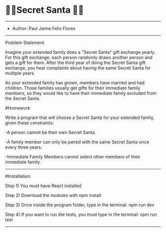 # 🎅🏻Secret Santa 🎅🏻
* ** *****************************************************************************************************************************************

* Author:  Paul Jaime Felix Flores

* ** *****************************************************************************************************************************************

Problem Statement

Imagine your extended family does a "Secret Santa" gift exchange yearly. For this gift
exchange, each person randomly draws another person and gets a gift for them.
After the third year of doing the Secret Santa gift exchange, you hear complaints about having
the same Secret Santa for multiple years.

As your extended family has grown, members have married and had children. Those families
usually get gifts for their immediate family members, so they would like to have their immediate
family excluded from the Secret Santa.

#Homework

Write a program that will choose a Secret Santa for your extended family, given these
constraints:

-A person cannot be their own Secret Santa.

-A family member can only be paired with the same Secret Santa once every three years.

-Immediate Family Members cannot select other members of their immediate family.
   
* ** *****************************************************************************************************************************************
#Installation:

Step 1) You must have React installed

Step 2) Download the modules with npm install

Step 3) Once inside the program folder, type in the terminal: npm run dev

Step 4) If you want to run the tests, you must type in the terminal: npm run test
   


* ** *****************************************************************************************************************************************

